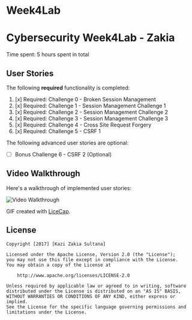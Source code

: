 # Week4Lab
# Cybersecurity Week4Lab - Zakia 

Time spent: 5 hours spent in total 

## User Stories

The following **required** functionality is completed:

 
1. [x]  Required: Challenge 0 - Broken Session Management
2. [x]  Required: Challenge 1 - Session Management Challenge 1
3. [x]  Required: Challenge 2 - Session Management Challenge 2
4. [x]  Required: Challenge 3 - Session Management Challenge 3
5. [x]  Required: Challenge 4 - Cross Site Request Forgery
6. [x]  Required: Challenge 5 - CSRF 1

The following advanced user stories are optional:

* [ ]  Bonus Challenge 6 - CSRF 2 (Optional)

## Video Walkthrough

Here's a walkthrough of implemented user stories:

<img src='https://github.com/zakia00/Week4Lab/blob/master/week4.gif' title='Video Walkthrough of Week4 Lab' width='' alt='Video Walkthrough' />

GIF created with [LiceCap](http://www.cockos.com/licecap/).

## License

    Copyright [2017] [Kazi Zakia Sultana]

    Licensed under the Apache License, Version 2.0 (the "License");
    you may not use this file except in compliance with the License.
    You may obtain a copy of the License at

        http://www.apache.org/licenses/LICENSE-2.0

    Unless required by applicable law or agreed to in writing, software
    distributed under the License is distributed on an "AS IS" BASIS,
    WITHOUT WARRANTIES OR CONDITIONS OF ANY KIND, either express or implied.
    See the License for the specific language governing permissions and
    limitations under the License.
